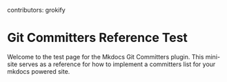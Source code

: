 contributors: grokify

# Git Committers Reference Test

Welcome to the test page for the Mkdocs Git Committers plugin. This mini-site serves as a reference for how to implement a committers list for your mkdocs powered site. 